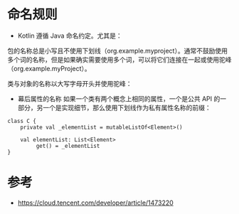




# 命名规则
- Kotlin 遵循 Java 命名约定。尤其是：

包的名称总是小写且不使用下划线（org.example.myproject）。通常不鼓励使用多个词的名称，但是如果确实需要使用多个词，可以将它们连接在一起或使用驼峰（org.example.myProject）。

类与对象的名称以大写字母开头并使用驼峰：
- 幕后属性的名称
  如果一个类有两个概念上相同的属性，一个是公共 API 的一部分，另一个是实现细节，那么使用下划线作为私有属性名称的前缀：
```
class C {
    private val _elementList = mutableListOf<Element>()

    val elementList: List<Element>
         get() = _elementList
}
```







# 参考 
- https://cloud.tencent.com/developer/article/1473220